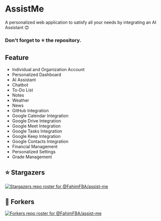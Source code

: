 <!-- # React + TypeScript + Vite

This template provides a minimal setup to get React working in Vite with HMR and some ESLint rules.

Currently, two official plugins are available:

- [@vitejs/plugin-react](https://github.com/vitejs/vite-plugin-react/blob/main/packages/plugin-react/README.md) uses [Babel](https://babeljs.io/) for Fast Refresh
- [@vitejs/plugin-react-swc](https://github.com/vitejs/vite-plugin-react-swc) uses [SWC](https://swc.rs/) for Fast Refresh

## Expanding the ESLint configuration

If you are developing a production application, we recommend updating the configuration to enable type aware lint rules:

- Configure the top-level `parserOptions` property like this:

```js
   parserOptions: {
    ecmaVersion: 'latest',
    sourceType: 'module',
    project: ['./tsconfig.json', './tsconfig.node.json'],
    tsconfigRootDir: __dirname,
   },
```

- Replace `plugin:@typescript-eslint/recommended` to `plugin:@typescript-eslint/recommended-type-checked` or `plugin:@typescript-eslint/strict-type-checked`
- Optionally add `plugin:@typescript-eslint/stylistic-type-checked`
- Install [eslint-plugin-react](https://github.com/jsx-eslint/eslint-plugin-react) and add `plugin:react/recommended` & `plugin:react/jsx-runtime` to the `extends` list -->




# AssistMe
A personalized web application to satisfy all your needs by integrating an AI Assistant 😊

### Don't forget to ⭐ the repository.

## Feature

* Individual and Organization Account
* Personalized Dashboard
* AI Assistant
* Chatbot
* To-Do List
* Notes
* Weather
* News
* GitHub Integration
* Google Calendar Integration
* Google Drive Integration
* Google Meet Integration
* Google Tasks Integration
* Google Keep Integration
* Google Contacts Integration
* Financial Management
* Personalized Settings
* Grade Management

<!-- ## Tech Stack -->



## ⭐ Stargazers

[![Stargazers repo roster for @FahimFBA/assist-me](https://reporoster.com/stars/FahimFBA/assist-me)](https://github.com/FahimFBA/assist-me/stargazers)



## 🍴 Forkers
[![Forkers repo roster for @FahimFBA/assist-me](https://reporoster.com/forks/FahimFBA/assist-me)](https://github.com/FahimFBA/assist-me/network/members)